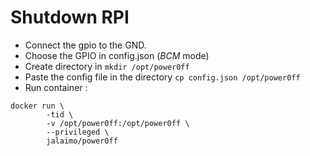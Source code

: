 # Shutdown RPI
* Connect the gpio to the GND.
* Choose the GPIO in config.json (*BCM* mode)
* Create directory in ```mkdir /opt/power0ff ```
* Paste the config file in the directory ```cp config.json /opt/power0ff ```
* Run container :  

```		
docker run \
		-tid \
		-v /opt/power0ff:/opt/power0ff \
		--privileged \
		jalaimo/power0ff
``` 
        
